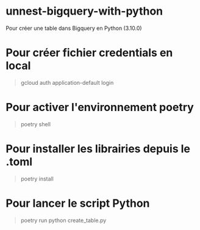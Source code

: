 # unnest-bigquery-with-python

Pour créer une table dans Bigquery en Python (3.10.0)

# Pour créer fichier credentials en local
> gcloud auth application-default login

# Pour activer l'environnement poetry
> poetry shell

# Pour installer les librairies depuis le .toml
> poetry install

# Pour lancer le script Python
> poetry run python create_table.py